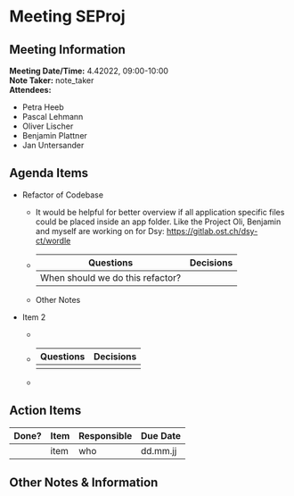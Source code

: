 # Meeting SEProj
## Meeting Information
**Meeting Date/Time:** 4.42022, 09:00-10:00  
**Note Taker:** note_taker  
**Attendees:**

- Petra Heeb
- Pascal Lehmann
- Oliver Lischer
- Benjamin Plattner
- Jan Untersander

## Agenda Items

- Refactor of Codebase

  - It would be helpful for better overview if all application specific files could be placed inside an app folder.
    Like the Project Oli, Benjamin and myself are working on for Dsy: https://gitlab.ost.ch/dsy-ct/wordle

  - | Questions                        | Decisions |
    | -------------------------------- | --------- |
    | When should we do this refactor? |           |

  - Other Notes

- Item 2

  - 

  - | Questions | Decisions |
      | --------- | --------- |
      |           |           |

  - 




## Action Items
| Done? | Item | Responsible | Due Date |
| ---- | ---- | ---- | ---- |
| | item | who | dd.mm.jj |

## Other Notes & Information

